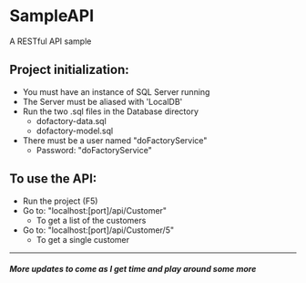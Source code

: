 # SampleAPI
A RESTful API sample

## Project initialization:
* You must have an instance of SQL Server running
* The Server must be aliased with 'LocalDB'
* Run the two .sql files in the Database directory
  * dofactory-data.sql
  * dofactory-model.sql
* There must be a user named "doFactoryService"
  * Password: "doFactoryService"


## To use the API:
* Run the project (F5)
* Go to: "localhost:[port]/api/Customer"
  * To get a list of the customers
* Go to: "localhost:[port]/api/Customer/5"
  * To get a single customer


***


##### More updates to come as I get time and play around some more
